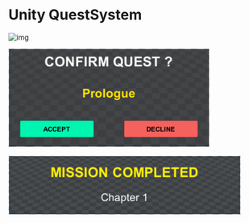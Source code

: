# Unity QuestSystem

  
![img](https://firebasestorage.googleapis.com/v0/b/personal-24c21.appspot.com/o/Projects%2FUnityQuestSystem.png?alt=media&token=ebc61b18-9d36-4681-bc2e-6de39ea9161f)
<br/>

![img](https://github.com/paveldrobny/Unity_QuestSystem/blob/main/ConfirmQuest.png)
<br/>

![img](https://github.com/paveldrobny/Unity_QuestSystem/blob/main/CompletedQuest.png)
